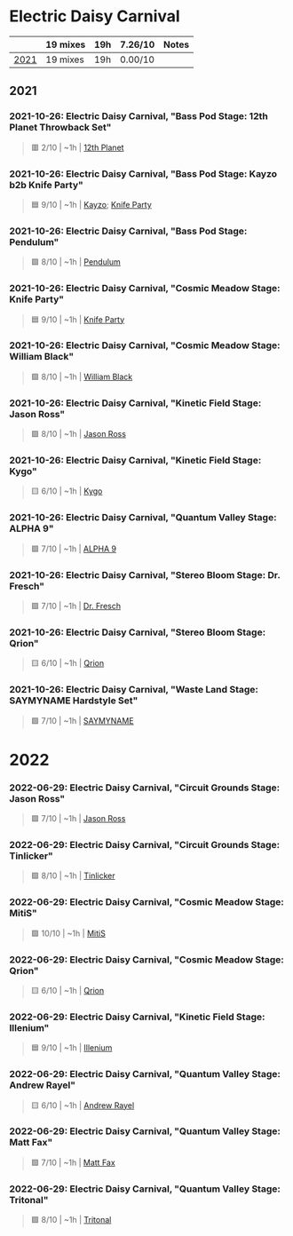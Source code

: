 # Electric Daisy Carnival

<!-- toc:start -->

| | 19 mixes | 19h | 7.26/10 | Notes |
| - | - | - | - | - |
| [2021](#2021) | 19 mixes | 19h | 0.00/10 |  |
<!-- toc:end -->

## 2021

### 2021-10-26: Electric Daisy Carnival, "Bass Pod Stage: 12th Planet Throwback Set"

> 🟥 2/10 | ~1h | [12th Planet](https://rateyourmusic.com/artist/12th-planet)

### 2021-10-26: Electric Daisy Carnival, "Bass Pod Stage: Kayzo b2b Knife Party"

> 🟦 9/10 | ~1h | [Kayzo](https://rateyourmusic.com/artist/kayzo); [Knife Party](https://rateyourmusic.com/artist/knife-party)

### 2021-10-26: Electric Daisy Carnival, "Bass Pod Stage: Pendulum"

> 🟩 8/10 | ~1h | [Pendulum](https://rateyourmusic.com/artist/pendulum)

### 2021-10-26: Electric Daisy Carnival, "Cosmic Meadow Stage: Knife Party"

> 🟦 9/10 | ~1h | [Knife Party](https://rateyourmusic.com/artist/knife-party)

### 2021-10-26: Electric Daisy Carnival, "Cosmic Meadow Stage: William Black"

> 🟩 8/10 | ~1h | [William Black](https://rateyourmusic.com/artist/william-black)

### 2021-10-26: Electric Daisy Carnival, "Kinetic Field Stage: Jason Ross"

> 🟩 8/10 | ~1h | [Jason Ross](https://rateyourmusic.com/artist/jason-ross)

### 2021-10-26: Electric Daisy Carnival, "Kinetic Field Stage: Kygo"

> 🟨 6/10 | ~1h | [Kygo](https://rateyourmusic.com/artist/kygo)

### 2021-10-26: Electric Daisy Carnival, "Quantum Valley Stage: ALPHA 9"

> 🟩 7/10 | ~1h | [ALPHA 9](https://rateyourmusic.com/artist/alpha-9)

### 2021-10-26: Electric Daisy Carnival, "Stereo Bloom Stage: Dr. Fresch"

> 🟩 7/10 | ~1h | [Dr. Fresch](https://rateyourmusic.com/artist/dr-fresch)

### 2021-10-26: Electric Daisy Carnival, "Stereo Bloom Stage: Qrion"

> 🟨 6/10 | ~1h | [Qrion](https://rateyourmusic.com/artist/qrion)

### 2021-10-26: Electric Daisy Carnival, "Waste Land Stage: SAYMYNAME Hardstyle Set"

> 🟩 7/10 | ~1h | [SAYMYNAME](https://rateyourmusic.com/artist/saymyname)

# 2022

### 2022-06-29: Electric Daisy Carnival, "Circuit Grounds Stage: Jason Ross"

> 🟩 7/10 | ~1h | [Jason Ross](https://rateyourmusic.com/artist/jason-ross)

### 2022-06-29: Electric Daisy Carnival, "Circuit Grounds Stage: Tinlicker"

> 🟩 8/10 | ~1h | [Tinlicker](https://rateyourmusic.com/artist/tinlicker)

### 2022-06-29: Electric Daisy Carnival, "Cosmic Meadow Stage: MitiS"

> 🟪 10/10 | ~1h | [MitiS](https://rateyourmusic.com/artist/mitis)

### 2022-06-29: Electric Daisy Carnival, "Cosmic Meadow Stage: Qrion"

> 🟨 6/10 | ~1h | [Qrion](https://rateyourmusic.com/artist/qrion)

### 2022-06-29: Electric Daisy Carnival, "Kinetic Field Stage: Illenium"

> 🟦 9/10 | ~1h | [Illenium](https://rateyourmusic.com/artist/illenium)

### 2022-06-29: Electric Daisy Carnival, "Quantum Valley Stage: Andrew Rayel"

> 🟨 6/10 | ~1h | [Andrew Rayel](https://rateyourmusic.com/artist/andrew_rayel)

### 2022-06-29: Electric Daisy Carnival, "Quantum Valley Stage: Matt Fax"

> 🟩 7/10 | ~1h | [Matt Fax](https://rateyourmusic.com/artist/matt_fax)

### 2022-06-29: Electric Daisy Carnival, "Quantum Valley Stage: Tritonal"

> 🟩 8/10 | ~1h | [Tritonal](https://rateyourmusic.com/artist/tritonal)
